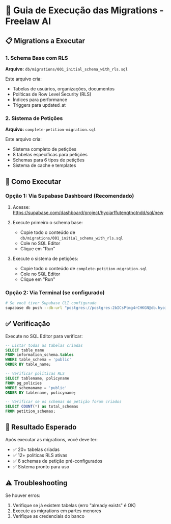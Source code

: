 # 🚀 Guia de Execução das Migrations - Freelaw AI

## 📋 Migrations a Executar

### 1. Schema Base com RLS
**Arquivo:** `db/migrations/001_initial_schema_with_rls.sql`

Este arquivo cria:
- Tabelas de usuários, organizações, documentos
- Políticas de Row Level Security (RLS)
- Índices para performance
- Triggers para updated_at

### 2. Sistema de Petições
**Arquivo:** `complete-petition-migration.sql`

Este arquivo cria:
- Sistema completo de petições
- 8 tabelas específicas para petições
- Schemas para 6 tipos de petições
- Sistema de cache e templates

## 🔨 Como Executar

### Opção 1: Via Supabase Dashboard (Recomendado)

1. Acesse: https://supabase.com/dashboard/project/hyoiarffutenqtnotndd/sql/new

2. Execute primeiro o schema base:
   - Copie todo o conteúdo de `db/migrations/001_initial_schema_with_rls.sql`
   - Cole no SQL Editor
   - Clique em "Run"

3. Execute o sistema de petições:
   - Copie todo o conteúdo de `complete-petition-migration.sql`
   - Cole no SQL Editor
   - Clique em "Run"

### Opção 2: Via Terminal (se configurado)

```bash
# Se você tiver Supabase CLI configurado
supabase db push --db-url "postgres://postgres:2bICsPtmg4rCHKGN@db.hyoiarffutenqtnotndd.supabase.co:5432/postgres"
```

## ✅ Verificação

Execute no SQL Editor para verificar:

```sql
-- Listar todas as tabelas criadas
SELECT table_name 
FROM information_schema.tables 
WHERE table_schema = 'public'
ORDER BY table_name;

-- Verificar políticas RLS
SELECT tablename, policyname 
FROM pg_policies 
WHERE schemaname = 'public'
ORDER BY tablename, policyname;

-- Verificar se os schemas de petição foram criados
SELECT COUNT(*) as total_schemas 
FROM petition_schemas;
```

## 🎯 Resultado Esperado

Após executar as migrations, você deve ter:
- ✅ 20+ tabelas criadas
- ✅ 12+ políticas RLS ativas
- ✅ 6 schemas de petição pré-configurados
- ✅ Sistema pronto para uso

## ⚠️ Troubleshooting

Se houver erros:
1. Verifique se já existem tabelas (erro "already exists" é OK)
2. Execute as migrations em partes menores
3. Verifique as credenciais do banco

